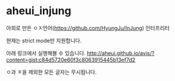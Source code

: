 # aheui_injung
아희로 만든 ㅇㅈ언어(https://github.com/HyungJu/InJung) 인터프리터

현재는 strict mode만 지원합니다.

아래 링크에서 실행해볼 수 있습니다.
http://aheui.github.io/avis/?content=gist:c84d5720e60f3c8063915445b13ef7d2

ㅇ과 ㅈ을 제외한 모든 글자는 무시됩니다.
